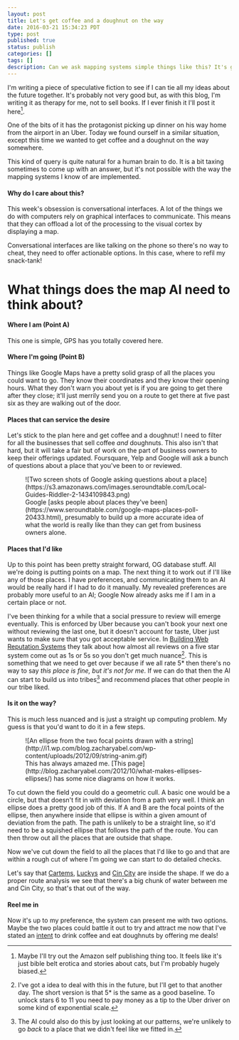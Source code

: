 ```yaml
---
layout: post
title: Let's get coffee and a doughnut on the way
date: 2016-03-21 15:34:23 PDT
type: post
published: true
status: publish
categories: []
tags: []
description: Can we ask mapping systems simple things like this? It's going to be important for conversational interfaces.
---
```


I'm writing a piece of speculative fiction to see if I can tie all my ideas about the future together. It's probably not very good but, as with this blog, I'm writing it as therapy for me, not to sell books. If I ever finish it I'll post it here[^1]. 

One of the bits of it has the protagonist picking up dinner on his way home from the airport in an Uber. Today we found ourself in a similar situation, except this time we wanted to get coffee and a doughnut on the way somewhere.

This kind of query is quite natural for a human brain to do. It is a bit taxing sometimes to come up with an answer, but it's not possible with the way the mapping systems I know of are implemented.

#### Why do I care about this?
This week's obsession is conversational interfaces. A lot of the things we do with computers rely on graphical interfaces to communicate. This means that they can offload a lot of the processing to the visual cortex by displaying a map.

Conversational interfaces are like talking on the phone so there's no way to cheat, they need to offer actionable options. In this case, where to refil my snack-tank!

# What things does the map AI need to think about?

#### Where I am (Point A)
This one is simple, GPS has you totally covered here.

#### Where I'm going (Point B)
Things like Google Maps have a pretty solid grasp of all the places you could want to go. They know their coordinates and they know their opening hours. What they don't warn you about yet is if you are going to get there after they close; it'll just merrily send you on a route to get there at five past six as they are walking out of the door.

#### Places that can service the desire
Let's stick to the plan here and get coffee and a doughnut! I need to filter for all the businesses that sell coffee _and_ doughnuts. This also isn't that hard, but it will take a fair but of work on the part of business owners to keep their offerings updated. Foursquare, Yelp and Google will ask a bunch of questions about a place that you've been to or reviewed.

<figure>
![Two screen shots of Google asking questions about a place](https://s3.amazonaws.com/images.seroundtable.com/Local-Guides-Riddler-2-1434109843.png)
<figcaption>
Google [asks people about places they've been](https://www.seroundtable.com/google-maps-places-poll-20433.html), presumably to build up a more accurate idea of what the world is really like than they can get from business owners alone.
</figcaption>
</figure>

#### Places that I'd like
Up to this point has been pretty straight forward, OG database stuff. All we're doing is putting points on a map. The next thing it to work out if I'll like any of those places. I have preferences, and communicating them to an AI would be really hard if I had to do it manually. My revealed preferences are probably more useful to an AI; Google Now already asks me if I am in a certain place or not. 

I've been thinking for a while that a social pressure to review will emerge eventually. This is enforced by Uber because you can't book your next one without reviewing the last one, but it doesn't account for taste, Uber just wants to make sure that you got acceptable service. In [Building Web Reputation Systems](http://shop.oreilly.com/product/9780596159801.do) they talk about how almost all reviews on a five star system come out as 1s or 5s so you don't get much nuance[^2]. This is something that we need to get over because if we all rate 5* then there's no way to say _this place is fine, but it's not for me_. If we can do that then the AI can start to build us into tribes[^3] and recommend places that other people in our tribe liked.

#### Is it on the way?
This is much less nuanced and is just a straight up computing problem. My guess is that you'd want to do it in a few steps. 

<figure class="half-width right">
![An ellipse from the two focal points drawn with a string](http://i1.wp.com/blog.zacharyabel.com/wp-content/uploads/2012/09/string-anim.gif)
<figcaption>
This has always amazed me. [This page](http://blog.zacharyabel.com/2012/10/what-makes-ellipses-ellipses/) has some nice diagrams on how it works.
</figcaption>
</figure>

To cut down the field you could do a geometric cull. A basic one would be a circle, but that doesn't fit in with deviation from a path very well. I think an ellipse does a pretty good job of this. If A and B are the focal points of the ellipse, then anywhere inside that ellipse is within a given amount of deviation from the path. The path is unlikely to be a straight line, so it'd need to be a squished ellipse that follows the path of the route. You can then throw out all the places that are outside that shape.

Now we've cut down the field to all the places that I'd like to go and that are within a rough cut of where I'm going we can start to do detailed checks.

Let's say that [Cartems](http://cartems.com/), [Luckys](http://www.luckysdoughnuts.com/) and [Cin City](http://www.cincitydonuts.com/) are inside the shape. If we do a proper route analysis we see that there's a big chunk of water between me and Cin City, so that's that out of the way.

#### Reel me in

Now it's up to my preference, the system can present me with two options. Maybe the two places could battle it out to try and attract me now that I've stated an [intent](https://en.wikipedia.org/wiki/Intention_economy) to drink coffee and eat doughnuts by offering me deals!



[^1]: Maybe I'll try out the Amazon self publishing thing too. It feels like it's just bible belt erotica and stories about cats, but I'm probably hugely biased.

[^2]: I've got a idea to deal with this in the future, but I'll get to that another day. The short version is that 5* is the same as a good baseline. To unlock stars 6 to 11 you need to pay money as a tip to the Uber driver on some kind of exponential scale.

[^3]: The AI could also do this by just looking at our patterns, we're unlikely to go _back_ to a place that we didn't feel like we fitted in.
